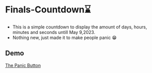 # Finals-Countdown:hourglass:

- This is a simple countdown to display the amount of days, hours, minutes and seconds untill May 9,2023. 
- Nothing new, just made it to make people panic :grin:

## Demo

[The Panic Button](https://estif0.github.io/finals-countdown/)
